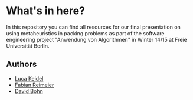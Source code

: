 # What's in here?

In this repository you can find all resources for our final presentation on using metaheuristics in packing problems as part of the software engineering project "Anwendung von Algorithmen" in Winter 14/15 at Freie Universität Berlin.

## Authors

* [Luca Keidel](https://github.com/lkdl)
* [Fabian Reimeier](https://github.com/fabreim)
* [David Bohn](https://github.com/dbohn)
